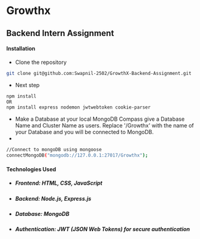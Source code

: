 # Growthx
## Backend Intern Assignment


#### Installation 

- Clone the repository
```bash
git clone git@github.com:Swapnil-2502/GrowthX-Backend-Assignment.git
```
- Next step
```bash
npm install
OR
npm install express nodemon jwtwebtoken cookie-parser
```
- Make a Database at your local MongoDB Compass give a Database Name and Cluster Name as users. Replace '/Growthx' with the name of your Database and you will be connected to MongoDB.
- 
```bash
//Connect to mongoDB using mongoose
connectMongoDB("mongodb://127.0.0.1:27017/Growthx");
```



#### Technologies Used

-   ##### Frontend: HTML, CSS, JavaScript
    
-   ##### Backend: Node.js, Express.js
    
-   ##### Database: MongoDB
    
-   ##### Authentication: JWT (JSON Web Tokens) for secure authentication
